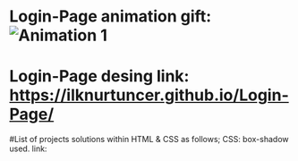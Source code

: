 # Login-Page animation gift:![Animation 1](https://user-images.githubusercontent.com/118935193/213937162-b2845584-d794-42e9-a371-571d6389cc68.gif)

# Login-Page desing link: https://ilknurtuncer.github.io/Login-Page/
#List of projects solutions within HTML & CSS  as follows;
CSS:  box-shadow used. link:
